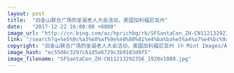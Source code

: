 ```yaml
---
layout: post
title:  "旧金山联合广场的圣诞老人大会活动，美国加利福尼亚州"
date:   "2017-12-22 16:00:00 +0800"
image_url: "http://cn.bing.com/az/hprichbg/rb/SFSantaCon_ZH-CN11213292356_1920x1080.jpg"
link: "/search?q=%e5%9c%a3%e8%af%9e%e8%80%81%e4%ba%ba%e5%a4%a7%e4%bc%9a%e6%b4%bb%e5%8a%a8&form=hpcapt&mkt=zh-cn"
copyright: "旧金山联合广场的圣诞老人大会活动，美国加利福尼亚州 (© Mint Images/Aurora Photos)"
image_hash: "ec5506c3297c61d5e6729c3b9183d0f5"
image_filename: "SFSantaCon_ZH-CN11213292356_1920x1080.jpg"
---
```

